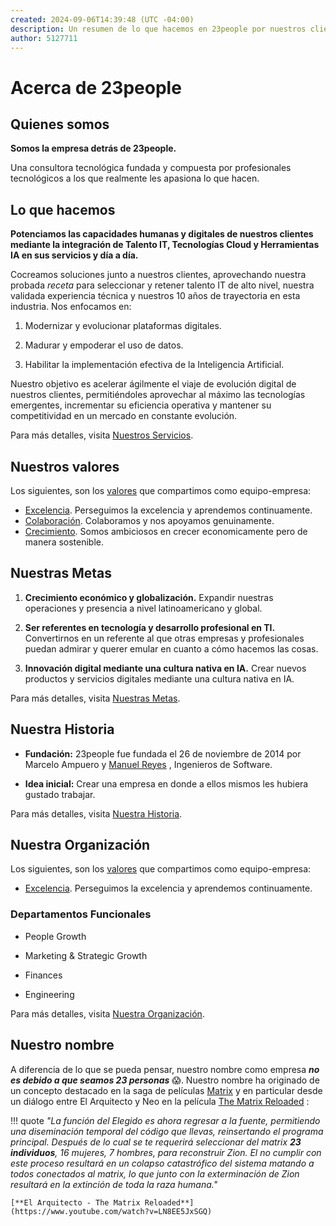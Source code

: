 ```yaml
---
created: 2024-09-06T14:39:48 (UTC -04:00)
description: Un resumen de lo que hacemos en 23people por nuestros clientes y lo que nos define como un equipo-empresa.
author: 5127711
---
```


# Acerca de 23people

## Quienes somos

**Somos la empresa detrás de 23people.**

Una consultora tecnológica fundada y compuesta por profesionales tecnológicos a los que realmente les apasiona lo que hacen.

## Lo que hacemos

**Potenciamos las capacidades humanas y digitales de nuestros clientes mediante la integración de Talento IT, Tecnologías Cloud y Herramientas IA en sus servicios y día a día.**

Cocreamos soluciones junto a nuestros clientes, aprovechando nuestra probada _receta_ para seleccionar y retener talento IT de alto nivel, nuestra validada experiencia técnica y nuestros 10 años de trayectoria en esta industria. Nos enfocamos en:

1. Modernizar y evolucionar plataformas digitales.

2. Madurar y empoderar el uso de datos.

3. Habilitar la implementación efectiva de la Inteligencia Artificial.

Nuestro objetivo es acelerar ágilmente el viaje de evolución digital de nuestros clientes, permitiéndoles aprovechar al máximo las tecnologías emergentes, incrementar su eficiencia operativa y mantener su competitividad en un mercado en constante evolución.

Para más detalles, visita [Nuestros Servicios](nuestros-servicios).

## Nuestros valores

Los siguientes, son los [valores](nuestros-valores) que compartimos como equipo-empresa:

- [Excelencia](nuestros-valores#excelencia). Perseguimos la excelencia y aprendemos continuamente.
- [Colaboración](nuestros-valores#colaboracion). Colaboramos y nos apoyamos genuinamente.
- [Crecimiento](nuestros-valores#crecimiento). Somos ambiciosos en crecer economicamente pero de manera sostenible.

## Nuestras Metas

1. **Crecimiento económico y globalización.** Expandir nuestras operaciones y presencia a nivel latinoamericano y global.

2. **Ser referentes en tecnología y desarrollo profesional en TI.** Convertirnos en un referente al que otras empresas y profesionales puedan admirar y querer emular en cuanto a cómo hacemos las cosas.

3. **Innovación digital mediante una cultura nativa en IA.** Crear nuevos productos y servicios digitales mediante una cultura nativa en IA.

Para más detalles, visita [Nuestras Metas](nuestras-metas).

## Nuestra Historia

- **Fundación:** 23people fue fundada el 26 de noviembre de 2014 por Marcelo Ampuero y [Manuel Reyes](https://github.com/manu-reyes-23p)
    , Ingenieros de Software.

- **Idea inicial:** Crear una empresa en donde a ellos mismos les hubiera gustado trabajar.

Para más detalles, visita [Nuestra Historia](nuestra-historia).

## Nuestra Organización

Los siguientes, son los [valores](nuestros-valores) que compartimos como equipo-empresa:

- [Excelencia](nuestros-valores#excelencia). Perseguimos la excelencia y aprendemos continuamente.

### Departamentos Funcionales

- People Growth

- Marketing & Strategic Growth

- Finances

- Engineering

Para más detalles, visita [Nuestra Organización](nuestra-organizacion).

## Nuestro nombre

A diferencia de lo que se pueda pensar, nuestro nombre como empresa **_no es debido a que seamos 23 personas_** 😱. Nuestro nombre ha originado de un concepto destacado en la saga de películas [Matrix](https://es.wikipedia.org/wiki/Matrix)
 y en particular desde un diálogo entre El Arquitecto y Neo en la película [The Matrix Reloaded](https://www.imdb.com/title/tt0234215/?ref_=fn_al_tt_3)
:

!!! quote
    _"La función del Elegido es ahora regresar a la fuente, permitiendo una diseminación temporal del código que llevas, reinsertando el programa principal. Después de lo cual se te requerirá seleccionar del matrix **23 individuos**, 16 mujeres, 7 hombres, para reconstruir Zion. El no cumplir con este proceso resultará en un colapso catastrófico del sistema matando a todos conectados al matrix, lo que junto con la exterminación de Zion resultará en la extinción de toda la raza humana."_

    [**El Arquitecto - The Matrix Reloaded**](https://www.youtube.com/watch?v=LN8EE5JxSGQ)
